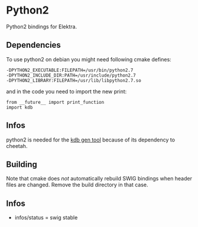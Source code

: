 # Python2

Python2 bindings for Elektra.

## Dependencies

To use python2 on debian you might need following cmake defines:

	-DPYTHON2_EXECUTABLE:FILEPATH=/usr/bin/python2.7
	-DPYTHON2_INCLUDE_DIR:PATH=/usr/include/python2.7
	-DPYTHON2_LIBRARY:FILEPATH=/usr/lib/libpython2.7.so

and in the code you need to import the new print:

	from __future__ import print_function
	import kdb

## Infos

python2 is needed for the
[kdb gen tool](/src/tools/gen/gen)
because of its dependency to cheetah.

## Building

Note that cmake does *not* automatically rebuild SWIG bindings
when header files are changed. Remove the build directory
in that case.

## Infos
- infos/status = swig stable
